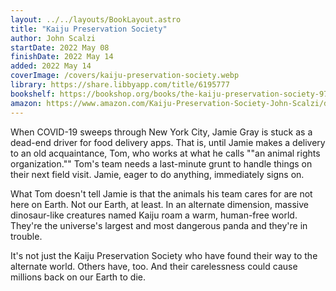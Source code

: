 ```yaml
---
layout: ../../layouts/BookLayout.astro
title: "Kaiju Preservation Society"
author: John Scalzi
startDate: 2022 May 08
finishDate: 2022 May 14
added: 2022 May 14
coverImage: /covers/kaiju-preservation-society.webp
library: https://share.libbyapp.com/title/6195777
bookshelf: https://bookshop.org/books/the-kaiju-preservation-society-9798885780407/9780765389121
amazon: https://www.amazon.com/Kaiju-Preservation-Society-John-Scalzi/dp/0765389126/
---
```


When COVID-19 sweeps through New York City, Jamie Gray is stuck as a dead-end driver for food delivery apps. That is, until Jamie makes a delivery to an old acquaintance, Tom, who works at what he calls ""an animal rights organization."" Tom's team needs a last-minute grunt to handle things on their next field visit. Jamie, eager to do anything, immediately signs on.

What Tom doesn't tell Jamie is that the animals his team cares for are not here on Earth. Not our Earth, at least. In an alternate dimension, massive dinosaur-like creatures named Kaiju roam a warm, human-free world. They're the universe's largest and most dangerous panda and they're in trouble.

It's not just the Kaiju Preservation Society who have found their way to the alternate world. Others have, too. And their carelessness could cause millions back on our Earth to die.

<!-- ### Notes & Highlights -->
